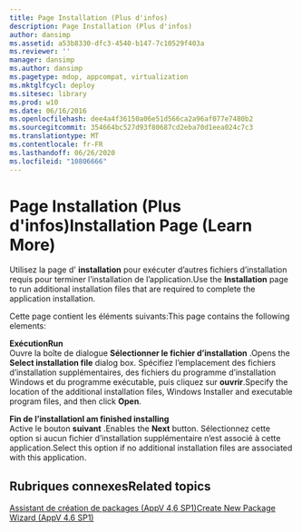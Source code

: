 ```yaml
---
title: Page Installation (Plus d'infos)
description: Page Installation (Plus d'infos)
author: dansimp
ms.assetid: a53b8330-dfc3-4540-b147-7c10529f403a
ms.reviewer: ''
manager: dansimp
ms.author: dansimp
ms.pagetype: mdop, appcompat, virtualization
ms.mktglfcycl: deploy
ms.sitesec: library
ms.prod: w10
ms.date: 06/16/2016
ms.openlocfilehash: dee4a4f36150a06e51d566ca2a96af077e7480b2
ms.sourcegitcommit: 354664bc527d93f80687cd2eba70d1eea024c7c3
ms.translationtype: MT
ms.contentlocale: fr-FR
ms.lasthandoff: 06/26/2020
ms.locfileid: "10806666"
---
```

# <span data-ttu-id="5e1f1-103">Page Installation (Plus d'infos)</span><span class="sxs-lookup"><span data-stu-id="5e1f1-103">Installation Page (Learn More)</span></span>


<span data-ttu-id="5e1f1-104">Utilisez la page d' **installation** pour exécuter d’autres fichiers d’installation requis pour terminer l’installation de l’application.</span><span class="sxs-lookup"><span data-stu-id="5e1f1-104">Use the **Installation** page to run additional installation files that are required to complete the application installation.</span></span>

<span data-ttu-id="5e1f1-105">Cette page contient les éléments suivants:</span><span class="sxs-lookup"><span data-stu-id="5e1f1-105">This page contains the following elements:</span></span>

<a href="" id="run"></a>**<span data-ttu-id="5e1f1-106">Exécution</span><span class="sxs-lookup"><span data-stu-id="5e1f1-106">Run</span></span>**  
<span data-ttu-id="5e1f1-107">Ouvre la boîte de dialogue **Sélectionner le fichier d’installation** .</span><span class="sxs-lookup"><span data-stu-id="5e1f1-107">Opens the **Select installation file** dialog box.</span></span> <span data-ttu-id="5e1f1-108">Spécifiez l’emplacement des fichiers d’installation supplémentaires, des fichiers du programme d’installation Windows et du programme exécutable, puis cliquez sur **ouvrir**.</span><span class="sxs-lookup"><span data-stu-id="5e1f1-108">Specify the location of the additional installation files, Windows Installer and executable program files, and then click **Open**.</span></span>

<a href="" id="i-am-finished-installing"></a>**<span data-ttu-id="5e1f1-109">Fin de l’installation</span><span class="sxs-lookup"><span data-stu-id="5e1f1-109">I am finished installing</span></span>**  
<span data-ttu-id="5e1f1-110">Active le bouton **suivant** .</span><span class="sxs-lookup"><span data-stu-id="5e1f1-110">Enables the **Next** button.</span></span> <span data-ttu-id="5e1f1-111">Sélectionnez cette option si aucun fichier d’installation supplémentaire n’est associé à cette application.</span><span class="sxs-lookup"><span data-stu-id="5e1f1-111">Select this option if no additional installation files are associated with this application.</span></span>

## <span data-ttu-id="5e1f1-112">Rubriques connexes</span><span class="sxs-lookup"><span data-stu-id="5e1f1-112">Related topics</span></span>


[<span data-ttu-id="5e1f1-113">Assistant de création de packages (AppV 4,6 SP1)</span><span class="sxs-lookup"><span data-stu-id="5e1f1-113">Create New Package Wizard (AppV 4.6 SP1)</span></span>](create-new-package-wizard---appv-46-sp1-.md)

 

 





